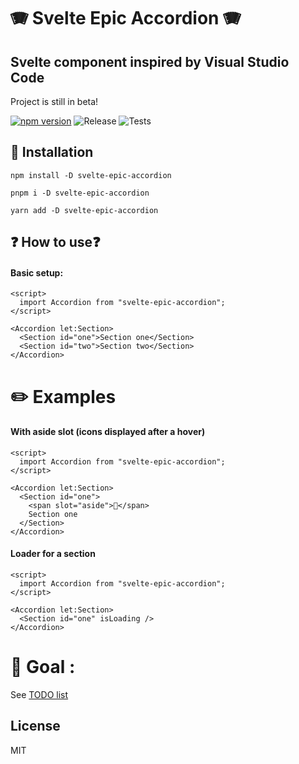 # 🪗 Svelte Epic Accordion 🪗

## Svelte component inspired by Visual Studio Code

Project is still in beta! <!-- Try demo: [here](https://www.demo.pl) -->

[![npm version](https://badge.fury.io/js/svelte-epic-accordion.svg)](https://badge.fury.io/js/svelte-epic-accordion)
![Release](https://github.com/patryk0493/svelte-epic-accordion/actions/workflows/release.yml/badge.svg)
![Tests](https://github.com/patryk0493/svelte-epic-accordion/actions/workflows/tests.yml/badge.svg)

## 📔 Installation

`npm install -D svelte-epic-accordion`

`pnpm i -D svelte-epic-accordion`

`yarn add -D svelte-epic-accordion`

## ❓ How to use❓

#### Basic setup:

```svelte
<script>
  import Accordion from "svelte-epic-accordion";
</script>

<Accordion let:Section>
  <Section id="one">Section one</Section>
  <Section id="two">Section two</Section>
</Accordion>
```

# ✏️ Examples

#### With aside slot (icons displayed after a hover)

```svelte
<script>
  import Accordion from "svelte-epic-accordion";
</script>

<Accordion let:Section>
  <Section id="one">
    <span slot="aside">🚀</span>
    Section one
  </Section>
</Accordion>
```

#### Loader for a section

```svelte
<script>
  import Accordion from "svelte-epic-accordion";
</script>

<Accordion let:Section>
  <Section id="one" isLoading />
</Accordion>
```

# 🎯 Goal :

See [TODO list](https://github.com/patryk0493/svelte-epic-accordion/blob/main/TODO.md)

## License

MIT
